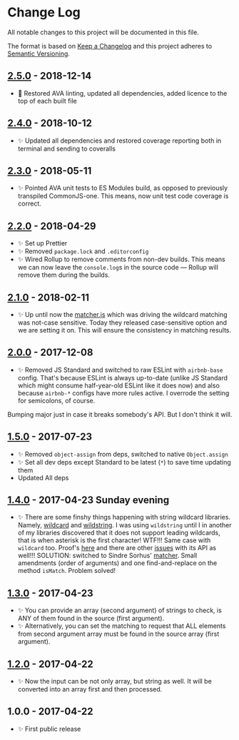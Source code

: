 # Change Log

All notable changes to this project will be documented in this file.

The format is based on [Keep a Changelog](http://keepachangelog.com/)
and this project adheres to [Semantic Versioning](http://semver.org/).

## [2.5.0] - 2018-12-14

 - 🔧 Restored AVA linting, updated all dependencies, added licence to the top of each built file

## [2.4.0] - 2018-10-12

- ✨ Updated all dependencies and restored coverage reporting both in terminal and sending to coveralls

## [2.3.0] - 2018-05-11

- ✨ Pointed AVA unit tests to ES Modules build, as opposed to previously transpiled CommonJS-one. This means, now unit test code coverage is correct.

## [2.2.0] - 2018-04-29

- ✨ Set up Prettier
- ✨ Removed `package.lock` and `.editorconfig`
- ✨ Wired Rollup to remove comments from non-dev builds. This means we can now leave the `console.log`s in the source code — Rollup will remove them during the builds.

## [2.1.0] - 2018-02-11

- ✨ Up until now the [matcher.js](https://github.com/sindresorhus/matcher) which was driving the wildcard matching was not-case sensitive. Today they released case-sensitive option and we are setting it on. This will ensure the consistency in matching results.

## [2.0.0] - 2017-12-08

- ✨ Removed JS Standard and switched to raw ESLint with `airbnb-base` config. That's because ESLint is always up-to-date (unlike JS Standard which might consume half-year-old ESLint like it does now) and also because `airbnb-*` configs have more rules active. I overrode the setting for semicolons, of course.

Bumping major just in case it breaks somebody's API. But I don't think it will.

## [1.5.0] - 2017-07-23

- ✨ Removed `object-assign` from deps, switched to native `Object.assign`
- ✨ Set all dev deps except Standard to be latest (`*`) to save time updating them
- Updated All deps

## [1.4.0] - 2017-04-23 Sunday evening

- ✨ There are some finshy things happening with string wildcard libraries. Namely, [wildcard](https://www.npmjs.com/package/wildcard) and [wildstring](https://www.npmjs.com/package/wildstring). I was using `wildstring` until I in another of my libraries discovered that it does not support leading wildcards, that is when asterisk is the first character! WTF!!! Same case with `wildcard` too. Proof's [here](https://runkit.com/58fd11151dc1c60013c79f85/58fd132d15bef7001293f41a) and there are other [issues](https://github.com/DamonOehlman/wildcard/issues/9) with its API as well!!!
  SOLUTION: switched to Sindre Sorhus' [matcher](https://www.npmjs.com/package/matcher). Small amendments (order of arguments) and one find-and-replace on the method `isMatch`. Problem solved!

## [1.3.0] - 2017-04-23

- ✨ You can provide an array (second argument) of strings to check, is ANY of them found in the source (first argument).
- ✨ Alternatively, you can set the matching to request that ALL elements from second argument array must be found in the source array (first argument).

## [1.2.0] - 2017-04-22

- ✨ Now the input can be not only array, but string as well. It will be converted into an array first and then processed.

## 1.0.0 - 2017-04-22

- ✨ First public release

[1.2.0]: https://bitbucket.org/codsen/array-includes-with-glob/branches/compare/v1.2.0%0Dv1.1.0#diff
[1.3.0]: https://bitbucket.org/codsen/array-includes-with-glob/branches/compare/v1.3.0%0Dv1.2.1#diff
[1.4.0]: https://bitbucket.org/codsen/array-includes-with-glob/branches/compare/v1.4.0%0Dv1.3.2#diff
[1.5.0]: https://bitbucket.org/codsen/array-includes-with-glob/branches/compare/v1.5.0%0Dv1.4.4#diff
[2.0.0]: https://bitbucket.org/codsen/array-includes-with-glob/branches/compare/v2.0.0%0Dv1.5.4#diff
[2.1.0]: https://bitbucket.org/codsen/array-includes-with-glob/branches/compare/v2.1.0%0Dv2.0.7#diff
[2.2.0]: https://bitbucket.org/codsen/array-includes-with-glob/branches/compare/v2.2.0%0Dv2.1.0#diff
[2.3.0]: https://bitbucket.org/codsen/array-includes-with-glob/branches/compare/v2.3.0%0Dv2.2.2#diff
[2.4.0]: https://bitbucket.org/codsen/array-includes-with-glob/branches/compare/v2.4.0%0Dv2.3.13#diff
[2.5.0]: https://bitbucket.org/codsen/array-includes-with-glob/branches/compare/v2.5.0%0Dv2.4.2#diff
